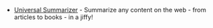 - [Universal Summarizer](https://labs.kagi.com/ai/sum) - Summarize any content on the web - from articles to books - in a jiffy!
